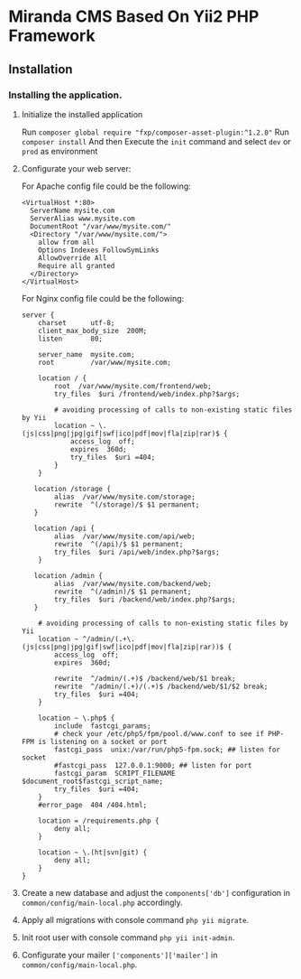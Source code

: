 # Miranda CMS Based On Yii2 PHP Framework

Installation
------------

### Installing the application.

  1. Initialize the installed application

     Run `composer global require "fxp/composer-asset-plugin:^1.2.0"`
     Run `composer install`
     And then Execute the `init` command and select `dev` or `prod` as environment


  2. Configurate your web server:

     For Apache config file could be the following:

     ```apacheconf
     <VirtualHost *:80>
       ServerName mysite.com
       ServerAlias www.mysite.com
       DocumentRoot "/var/www/mysite.com/"
       <Directory "/var/www/mysite.com/">
         allow from all
         Options Indexes FollowSymLinks
         AllowOverride All
         Require all granted
       </Directory>
     </VirtualHost>
     ```
     For Nginx config file could be the following:

     ```nginx
     server {
         charset      utf-8;
         client_max_body_size  200M;
         listen       80;

         server_name  mysite.com;
         root         /var/www/mysite.com;

         location / {
             root  /var/www/mysite.com/frontend/web;
             try_files  $uri /frontend/web/index.php?$args;

             # avoiding processing of calls to non-existing static files by Yii
             location ~ \.(js|css|png|jpg|gif|swf|ico|pdf|mov|fla|zip|rar)$ {
                 access_log  off;
                 expires  360d;
                 try_files  $uri =404;
             }
         }

        location /storage {
             alias  /var/www/mysite.com/storage;
             rewrite  ^(/storage)/$ $1 permanent;
        }
         
        location /api {
             alias  /var/www/mysite.com/api/web;
             rewrite  ^(/api)/$ $1 permanent;
             try_files  $uri /api/web/index.php?$args;
         }
         
        location /admin {
             alias  /var/www/mysite.com/backend/web;
             rewrite  ^(/admin)/$ $1 permanent;
             try_files  $uri /backend/web/index.php?$args;
        }

         # avoiding processing of calls to non-existing static files by Yii
         location ~ ^/admin/(.+\.(js|css|png|jpg|gif|swf|ico|pdf|mov|fla|zip|rar))$ {
             access_log  off;
             expires  360d;

             rewrite  ^/admin/(.+)$ /backend/web/$1 break;
             rewrite  ^/admin/(.+)/(.+)$ /backend/web/$1/$2 break;
             try_files  $uri =404;
         }

         location ~ \.php$ {
             include  fastcgi_params;
             # check your /etc/php5/fpm/pool.d/www.conf to see if PHP-FPM is listening on a socket or port
             fastcgi_pass  unix:/var/run/php5-fpm.sock; ## listen for socket
             #fastcgi_pass  127.0.0.1:9000; ## listen for port
             fastcgi_param  SCRIPT_FILENAME $document_root$fastcgi_script_name;
             try_files  $uri =404;
         }
         #error_page  404 /404.html;

         location = /requirements.php {
             deny all;
         }

         location ~ \.(ht|svn|git) {
             deny all;
         }
     }
     ```

  3. Create a new database and adjust the `components['db']` configuration in `common/config/main-local.php` accordingly.

  4. Apply all migrations with console command `php yii migrate`.

  5. Init root user with console command `php yii init-admin`.

  7. Configurate your mailer `['components']['mailer']` in `common/config/main-local.php`.
